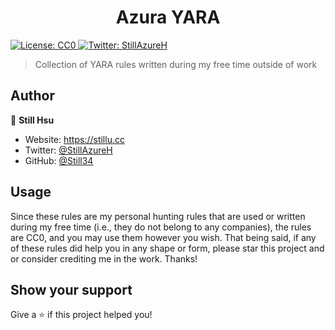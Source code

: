 <h1 align="center">Azura YARA</h1>
<p>
  <a href="#" target="_blank">
    <img alt="License: CC0" src="https://img.shields.io/badge/License-CC0-yellow.svg" />
  </a>
  <a href="https://twitter.com/StillAzureH" target="_blank">
    <img alt="Twitter: StillAzureH" src="https://img.shields.io/twitter/follow/StillAzureH.svg?style=social" />
  </a>
</p>

> Collection of YARA rules written during my free time outside of work

## Author

👤 **Still Hsu**

* Website: https://stillu.cc
* Twitter: [@StillAzureH](https://twitter.com/StillAzureH)
* GitHub: [@Still34](https://github.com/Still34)

## Usage

Since these rules are my personal hunting rules that are used or written during my free time (i.e., they do not belong to any companies), the rules are CC0, and you may use them however you wish. That being said, if any of these rules did help you in any shape or form, please star this project and or consider crediting me in the work. Thanks!

## Show your support

Give a ⭐️ if this project helped you!
